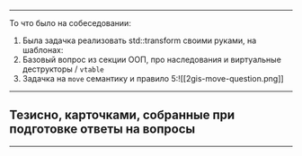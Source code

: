 
---
То что было на собеседовании:

1. Была задачка реализовать std::transform своими руками, на шаблонах:
1. Базовый вопрос из секции ООП, про наследования и виртуальные деструкторы / `vtable`
2. Задачка на `move` семантику и правило 5:![[2gis-move-question.png]]

---
## Тезисно, карточками, собранные при подготовке ответы на вопросы
---
